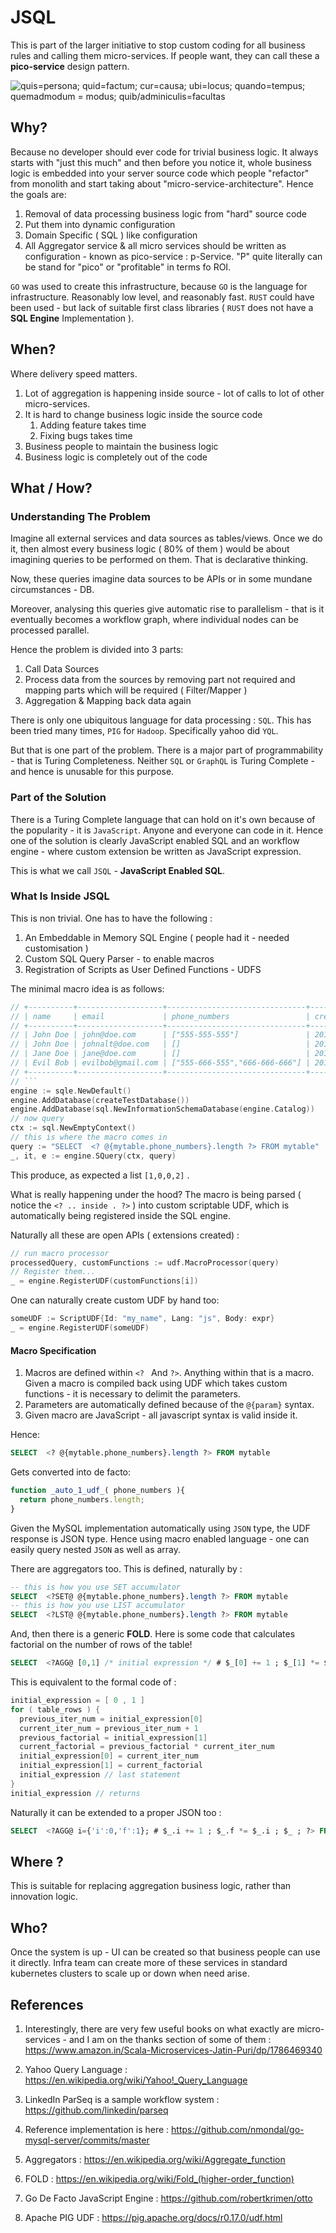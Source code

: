 # JSQL

This is part of the larger initiative to stop custom coding for all business rules and calling them micro-services. If people want, they can call these a **pico-service** design pattern.

![quis=persona; quid=factum; cur=causa; ubi=locus; quando=tempus; quemadmodum = modus; quib/adminiculis=facultas](https://upload.wikimedia.org/wikipedia/commons/4/41/Victorinus.gif)

## Why?

Because no developer should ever code for trivial business logic. It always starts with "just this much" and then before you notice it, whole business logic is embedded into your server source code which people "refactor" from monolith and start taking about "micro-service-architecture".  Hence the goals are:

1. Removal of data processing business logic from "hard" source code 
2. Put them into dynamic configuration 
3. Domain Specific ( SQL ) like configuration 
4. All Aggregator service & all micro services should be written as configuration - known as pico-service : p-Service. "P" quite literally can be stand for "pico" or "profitable" in terms fo ROI.

`GO` was used to create this infrastructure, because `GO` is the language for infrastructure. Reasonably low level, and reasonably fast. `RUST` could have been used - but lack of suitable first class libraries ( `RUST` does not have a **SQL Engine** Implementation ).

## When?

Where delivery speed matters. 

1. Lot of aggregation is happening inside source - lot of calls to lot of other micro-services. 
2. It is hard to change business logic inside the source code 
   1. Adding feature takes time
   2. Fixing bugs takes time 
3. Business people to maintain the business logic 
4. Business logic is completely out of the code 



## What / How?



### Understanding The Problem 

Imagine all external services and data sources as tables/views. Once we do it, then almost every business logic ( 80% of them ) would be about imagining  queries to be performed on them. That is declarative thinking.

Now, these queries imagine data sources to be APIs or in some mundane circumstances - DB.

Moreover, analysing this queries give automatic rise to parallelism - that is it eventually becomes a workflow graph, where individual nodes can be processed parallel.

Hence the problem is divided into 3 parts:

1. Call Data Sources
2. Process data from the sources by removing part not required and mapping parts which will be required ( Filter/Mapper )
3. Aggregation & Mapping back data again  

There is only one ubiquitous language for data processing : `SQL`.  This has been tried many times, `PIG` for `Hadoop`. Specifically yahoo did `YQL`. 

But that is one part of the problem. There is a major part of programmability - that is Turing Completeness. Neither `SQL` or `GraphQL` is Turing Complete - and hence is unusable for this purpose.

### Part of the Solution 

There is a Turing Complete language that can hold on it's own because of the popularity - it is `JavaScript`. Anyone and everyone can code in it. Hence one of the solution is clearly JavaScript enabled SQL and an workflow engine - where custom extension be written as JavaScript expression.

This is what we call `JSQL` - **JavaScript Enabled SQL**. 

### What Is Inside JSQL

This is non trivial. One has to have the following :

1. An Embeddable in Memory SQL Engine ( people had it - needed customisation )
2. Custom SQL Query Parser - to enable macros
3. Registration of Scripts as User Defined Functions - UDFS

The minimal macro idea is as follows:

```go
// +----------+-------------------+-------------------------------+---------------------+
// | name     | email             | phone_numbers                 | created_at          |
// +----------+-------------------+-------------------------------+---------------------+
// | John Doe | john@doe.com      | ["555-555-555"]               | 2018-04-18 09:41:13 |
// | John Doe | johnalt@doe.com   | []                            | 2018-04-18 09:41:13 |
// | Jane Doe | jane@doe.com      | []                            | 2018-04-18 09:41:13 |
// | Evil Bob | evilbob@gmail.com | ["555-666-555","666-666-666"] | 2018-04-18 09:41:13 |
// +----------+-------------------+-------------------------------+---------------------+
// ```
engine := sqle.NewDefault()
engine.AddDatabase(createTestDatabase())
engine.AddDatabase(sql.NewInformationSchemaDatabase(engine.Catalog))
// now query
ctx := sql.NewEmptyContext()
// this is where the macro comes in
query := "SELECT  <? @{mytable.phone_numbers}.length ?> FROM mytable"
_, it, e := engine.SQuery(ctx, query)	
```

This produce, as expected a list `[1,0,0,2]` .

What is really happening under the hood? The macro is being parsed ( notice the `<? .. inside . ?>` ) into custom scriptable UDF, which is automatically being registered inside the SQL engine. 

Naturally all these are open APIs ( extensions created) :

```go
// run macro processor 
processedQuery, customFunctions := udf.MacroProcessor(query)
// Register them...
_ = engine.RegisterUDF(customFunctions[i])
```

One can naturally create custom UDF by hand too:

```go
someUDF := ScriptUDF{Id: "my_name", Lang: "js", Body: expr}
_ = engine.RegisterUDF(someUDF)
```

#### Macro Specification 

1. Macros are defined within `<? ` And `?>`. Anything within that is a macro. Given a macro is compiled back using UDF which takes custom functions - it is necessary to delimit the parameters. 
2. Parameters are automatically defined because of the `@{param}` syntax. 
3. Given macro are JavaScript - all javascript syntax is valid inside it. 

Hence:

```sql
SELECT  <? @{mytable.phone_numbers}.length ?> FROM mytable
```

Gets converted into de facto:

```javascript
function _auto_1_udf_( phone_numbers ){
  return phone_numbers.length;
} 
```

Given the MySQL implementation automatically using `JSON` type, the UDF response is JSON type. Hence using macro enabled language - one can easily query nested `JSON` as well as array. 

There are aggregators too.  This is defined, naturally by :

```sql
-- this is how you use SET accumulator 
SELECT  <?SET@ @{mytable.phone_numbers}.length ?> FROM mytable
-- this is how you use LIST accumulator 
SELECT  <?LST@ @{mytable.phone_numbers}.length ?> FROM mytable
```

And, then there is a generic **FOLD**. Here is some code that calculates factorial on the number of rows of the table! 

```sql
SELECT  <?AGG@ [0,1] /* initial expression */ # $_[0] += 1 ; $_[1] *= $_[0] ; $_ ; /* expression body */ ?> FROM mytable
```

This is equivalent to the formal code of :

```scala
initial_expression = [ 0 , 1 ]
for ( table_rows ) {
  previous_iter_num = initial_expression[0]
  current_iter_num = previous_iter_num + 1 
  previous_factorial = initial_expression[1]
  current_factorial = previous_factorial * current_iter_num
  initial_expression[0] = current_iter_num
  initial_expression[1] = current_factorial 
  initial_expression // last statement 
}
initial_expression // returns 
```

Naturally it can be extended to a proper JSON too :

```sql
SELECT  <?AGG@ i={'i':0,'f':1}; # $_.i += 1 ; $_.f *= $_.i ; $_ ; ?> FROM mytable
```





## Where ?

This is suitable for replacing aggregation business logic, rather than innovation logic.  

## Who?

Once the system is up - UI can be created so that business people can use it directly. Infra team can create more of these services in standard kubernetes clusters to scale up or down when need arise.



## References

1. Interestingly, there are very few useful books on what exactly are micro-services - and I am on the thanks section of some of them : https://www.amazon.in/Scala-Microservices-Jatin-Puri/dp/1786469340 

2. Yahoo Query Language : https://en.wikipedia.org/wiki/Yahoo!_Query_Language

3. LinkedIn ParSeq is a sample workflow system : https://github.com/linkedin/parseq 

4. Reference implementation is here : https://github.com/nmondal/go-mysql-server/commits/master 

5. Aggregators : https://en.wikipedia.org/wiki/Aggregate_function 

6. FOLD : https://en.wikipedia.org/wiki/Fold_(higher-order_function) 

7. Go De Facto JavaScript Engine : https://github.com/robertkrimen/otto 

8. Apache PIG UDF : https://pig.apache.org/docs/r0.17.0/udf.html 

   

   


